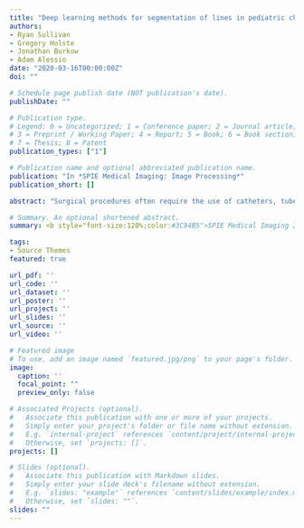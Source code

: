 ```yaml
---
title: "Deep learning methods for segmentation of lines in pediatric chest radiographs"
authors:
- Ryan Sullivan
- Gregory Holste
- Jonathan Burkow
- Adam Alessio
date: "2020-03-16T00:00:00Z"
doi: ""

# Schedule page publish date (NOT publication's date).
publishDate: ""

# Publication type.
# Legend: 0 = Uncategorized; 1 = Conference paper; 2 = Journal article;
# 3 = Preprint / Working Paper; 4 = Report; 5 = Book; 6 = Book section;
# 7 = Thesis; 8 = Patent
publication_types: ["1"]

# Publication name and optional abbreviated publication name.
publication: "In *SPIE Medical Imaging: Image Processing*"
publication_short: []

abstract: "Surgical procedures often require the use of catheters, tubes, and lines, collectively called lines. Misplaced lines can cause serious complications, such as pneumothorax, cardiac perforation, or thrombosis. To prevent these problems, radiologists examine chest radiographs after insertion and throughout intensive care to evaluate their placement. This process is time consuming, and incorrect interpretations occur with notable frequency. Fast and reliable automatic interpretations could potentially reduce the cost of these surgical operations, decrease the workload of radiologists, and improve the quality of care for patients. We develop a segmentation model which can highlight the medically relevant lines in pediatric chest radiographs using deep learning. We propose a two-stage segmentation network which first classifies whether images have medically relevant lines and then segments images with lines. For the segmentation stage, we use the popular U-Net architecture substituting the encoder path with multiple state-of-the-art CNN encoders. Our study compares the performance of different permutations of model architectures for the task of highlighting lines in pediatric chest radiographs and demonstrates the effectiveness of the two-stage architecture."

# Summary. An optional shortened abstract.
summary: <b style="font-size:120%;color:#3C94B5">SPIE Medical Imaging 2020</b><br> Segmentation methods for localizing "lines" (catheters, tubes, etc.) in pediatric chest radiographs.

tags:
- Source Themes
featured: true

url_pdf: ''
url_code: ''
url_dataset: ''
url_poster: ''
url_project: ''
url_slides: ''
url_source: ''
url_video: ''

# Featured image
# To use, add an image named `featured.jpg/png` to your page's folder. 
image:
  caption: ''
  focal_point: ""
  preview_only: false

# Associated Projects (optional).
#   Associate this publication with one or more of your projects.
#   Simply enter your project's folder or file name without extension.
#   E.g. `internal-project` references `content/project/internal-project/index.md`.
#   Otherwise, set `projects: []`.
projects: []

# Slides (optional).
#   Associate this publication with Markdown slides.
#   Simply enter your slide deck's filename without extension.
#   E.g. `slides: "example"` references `content/slides/example/index.md`.
#   Otherwise, set `slides: ""`.
slides: ""
---
```

